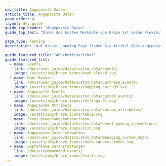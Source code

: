 ```yaml
---
nav_title: Angepasste Daten
article_title: Angepasste Daten
page_order: 4
layout: dev_guide
guide_top_header: "Angepasste Daten"
guide_top_text: "Eines der besten Merkmale von Braze ist seine Flexibilität - Sie können angepasste Daten in Ihrer App einrichten und diese und die dazugehörigen Metriken an Braze senden lassen. Wie das geht, erfahren Sie in den folgenden Artikeln."

page_type: landing
description: "Auf dieser Landing Page finden Sie Artikel über angepasste Daten. Hier finden Sie Ressourcen zu Ereignisbenennungskonventionen, angepassten Events und -Attributen, Kauf-Events, Blocklisting von benutzerdefinierten Daten und mehr."

guide_featured_title: "Abschnittsartikel"
guide_featured_list:
  - name: Events
    link: /docs/user_guide/data/custom_data/events/
    image: /assets/img/braze_icons/book-closed.svg
  - name: Kauf-Events
    link: /docs/user_guide/data/custom_data/purchase_events/
    image: /assets/img/braze_icons/shopping-cart-03.svg
  - name: Angepasste Events
    link: /docs/user_guide/data/custom_data/custom_events/
    image: /assets/img/braze_icons/settings-01.svg
  - name: Angepasste Attribute
    link: /docs/user_guide/data/custom_data/custom_attributes/
    image: /assets/img/braze_icons/table.svg
  - name: Event-Benennungskonventionen
    link: /docs/user_guide/data/custom_data/event_naming_conventions/
    image: /assets/img/braze_icons/list.svg
  - name: Angepasste Daten verwalten
    link: /docs/user_guide/data/custom_data/managing_custom_data/
    image: /assets/img/braze_icons/check-square-broken.svg
  - name: Empfohlene Veranstaltungen
    link: /docs/recommended_events/
    image: /assets/img/braze_icons/hearts.svg
---
```

